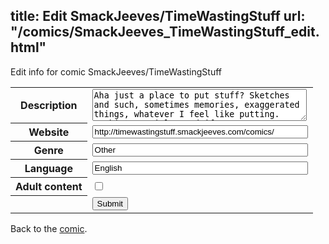 title: Edit SmackJeeves/TimeWastingStuff
url: "/comics/SmackJeeves_TimeWastingStuff_edit.html"
---
Edit info for comic SmackJeeves/TimeWastingStuff

<form name="comic" action="http://gaepostmail.appspot.com/comic/" method="post">
<table class="comicinfo">
<tr>
<th>Description</th><td><textarea name="description" cols="40" rows="3">Aha just a place to put stuff? Sketches and such, sometimes memories, exaggerated things, whatever I feel like putting. Nothing special, read if you wanna see half assed and random inconsistent art XD</textarea></td>
</tr>
<tr>
<th>Website</th><td><input type="text" name="url" value="http://timewastingstuff.smackjeeves.com/comics/" size="40"/></td>
</tr>
<tr>
<th>Genre</th><td><input type="text" name="genre" value="Other" size="40"/></td>
</tr>
<tr>
<th>Language</th><td><input type="text" name="language" value="English" size="40"/></td>
</tr>
<tr>
<th>Adult content</th><td><input type="checkbox" name="adult" value="adult" /></td>
</tr>
<tr>
<th></th><td>
<input type="hidden" name="comic" value="SmackJeeves_TimeWastingStuff" />
<input type="submit" name="submit" value="Submit" />
</td>
</tr>
</table>
</form>

Back to the [comic](SmackJeeves_TimeWastingStuff.html).
